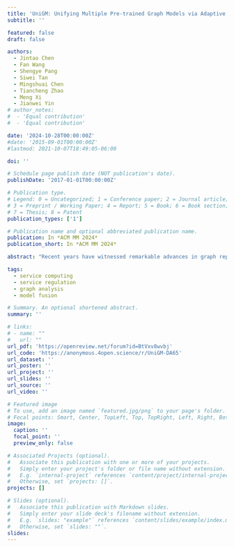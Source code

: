 ```yaml
---
title: 'UniGM: Unifying Multiple Pre-trained Graph Models via Adaptive Knowledge Aggregation'
subtitle: ''

featured: false
draft: false

authors:
  - Jintao Chen
  - Fan Wang
  - Shengye Pang
  - Siwei Tan
  - Mingshuai Chen
  - Tiancheng Zhao
  - Meng Xi
  - Jianwei Yin
# author_notes:
#  - 'Equal contribution'
#  - 'Equal contribution'

date: '2024-10-28T00:00:00Z'
#date: '2015-09-01T00:00:00Z'
#lastmod: 2021-10-07T18:49:05-06:00

doi: ''

# Schedule page publish date (NOT publication's date).
publishDate: '2017-01-01T00:00:00Z'

# Publication type.
# Legend: 0 = Uncategorized; 1 = Conference paper; 2 = Journal article;
# 3 = Preprint / Working Paper; 4 = Report; 5 = Book; 6 = Book section;
# 7 = Thesis; 8 = Patent
publication_types: ['1']

# Publication name and optional abbreviated publication name.
publication: In *ACM MM 2024*
publication_short: In *ACM MM 2024*

abstract: "Recent years have witnessed remarkable advances in graph representation learning using Graph Neural Networks (GNNs). To fully exploit the unlabeled graphs, researchers pre-train GNNs on large-scale graph databases and then fine-tune these pre-trained Graph Models (GMs) for better performance in downstream tasks. Because different GMs are developed with diverse pre-training tasks or datasets, they can be complementary to each other for a more complete knowledge base. Naturally, a compelling question is emerging: How can we exploit the diverse knowledge captured by different GMs simultaneously in downstream tasks? In this paper, we make one of the first attempts to exploit multiple GMs to advance the performance in the downstream tasks. More specifically, for homogeneous GMs that share the same model architecture but are obtained with different pre-training tasks or datasets, we align each layer of these GMs and then aggregate them adaptively on a per-sample basis with a tailored Recurrent Aggregation Policy Network (RAPNet). For heterogeneous GMs with different model architectures, we design an alignment module to align the output of diverse GMs and a meta-learner to decide the importance of each GM conditioned on each sample automatically before aggregating the GMs. Extensive experiments on various downstream tasks from 3 domains reveal our dominance over each single GM. Additionally, our methods (UniGM) can achieve better performance with moderate computational overhead compared to alternative approaches including ensemble and model fusion. Also, we verify that our methods are not limited to graph data but could be flexibly applied to image and text data. The code can be seen in the anonymous link: https://anonymous.4open.science/r/UniGM-DA65."

tags:
  - service computing
  - service regulation
  - graph analysis
  - model fusion

# Summary. An optional shortened abstract.
summary: ''

# links:
# - name: ""
#   url: ""
url_pdf: 'https://openreview.net/forum?id=BtVxv8wvbj'
url_code: 'https://anonymous.4open.science/r/UniGM-DA65'
url_dataset: ''
url_poster: ''
url_project: ''
url_slides: ''
url_source: ''
url_video: ''

# Featured image
# To use, add an image named `featured.jpg/png` to your page's folder.
# Focal points: Smart, Center, TopLeft, Top, TopRight, Left, Right, BottomLeft, Bottom, BottomRight.
image:
  caption: ''
  focal_point: ''
  preview_only: false

# Associated Projects (optional).
#   Associate this publication with one or more of your projects.
#   Simply enter your project's folder or file name without extension.
#   E.g. `internal-project` references `content/project/internal-project/index.md`.
#   Otherwise, set `projects: []`.
projects: []

# Slides (optional).
#   Associate this publication with Markdown slides.
#   Simply enter your slide deck's filename without extension.
#   E.g. `slides: "example"` references `content/slides/example/index.md`.
#   Otherwise, set `slides: ""`.
slides:
---
```


<!-- {{% callout note %}}
Click the _Cite_ button above to demo the feature to enable visitors to import publication metadata into their reference management software.
{{% /callout %}} -->
